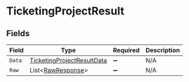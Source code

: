 # TicketingProjectResult


## Fields

| Field                                                                               | Type                                                                                | Required                                                                            | Description                                                                         |
| ----------------------------------------------------------------------------------- | ----------------------------------------------------------------------------------- | ----------------------------------------------------------------------------------- | ----------------------------------------------------------------------------------- |
| `Data`                                                                              | [TicketingProjectResultData](../../Models/Components/TicketingProjectResultData.md) | :heavy_minus_sign:                                                                  | N/A                                                                                 |
| `Raw`                                                                               | List<[RawResponse](../../Models/Components/RawResponse.md)>                         | :heavy_minus_sign:                                                                  | N/A                                                                                 |